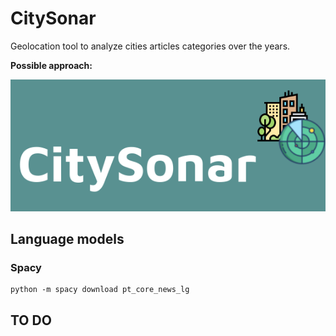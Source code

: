 # CitySonar

Geolocation tool to analyze cities articles categories over the years.

**Possible approach:**

![alt text](images/citySonar.png)


## Language models

### Spacy

```
python -m spacy download pt_core_news_lg
```

## TO DO
